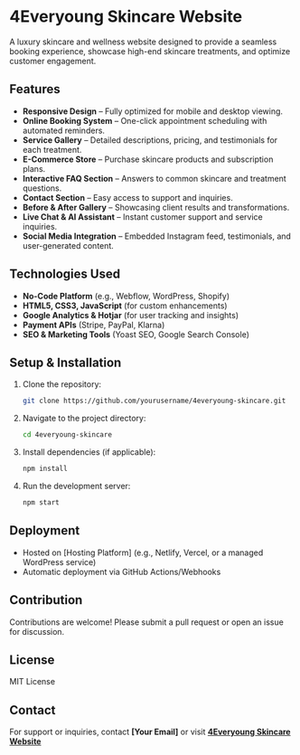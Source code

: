 # 4Everyoung Skincare Website

A luxury skincare and wellness website designed to provide a seamless booking experience, showcase high-end skincare treatments, and optimize customer engagement.

## Features
- **Responsive Design** – Fully optimized for mobile and desktop viewing.
- **Online Booking System** – One-click appointment scheduling with automated reminders.
- **Service Gallery** – Detailed descriptions, pricing, and testimonials for each treatment.
- **E-Commerce Store** – Purchase skincare products and subscription plans.
- **Interactive FAQ Section** – Answers to common skincare and treatment questions.
- **Contact Section** – Easy access to support and inquiries.
- **Before & After Gallery** – Showcasing client results and transformations.
- **Live Chat & AI Assistant** – Instant customer support and service inquiries.
- **Social Media Integration** – Embedded Instagram feed, testimonials, and user-generated content.

## Technologies Used
- **No-Code Platform** (e.g., Webflow, WordPress, Shopify)
- **HTML5, CSS3, JavaScript** (for custom enhancements)
- **Google Analytics & Hotjar** (for user tracking and insights)
- **Payment APIs** (Stripe, PayPal, Klarna)
- **SEO & Marketing Tools** (Yoast SEO, Google Search Console)

## Setup & Installation
1. Clone the repository:
   ```sh
   git clone https://github.com/yourusername/4everyoung-skincare.git
   ```
2. Navigate to the project directory:
   ```sh
   cd 4everyoung-skincare
   ```
3. Install dependencies (if applicable):
   ```sh
   npm install
   ```
4. Run the development server:
   ```sh
   npm start
   ```

## Deployment
- Hosted on [Hosting Platform] (e.g., Netlify, Vercel, or a managed WordPress service)
- Automatic deployment via GitHub Actions/Webhooks

## Contribution
Contributions are welcome! Please submit a pull request or open an issue for discussion.

## License
MIT License

## Contact
For support or inquiries, contact **[Your Email]** or visit **[4Everyoung Skincare Website](https://www.4everyoungskincare.com/)**

